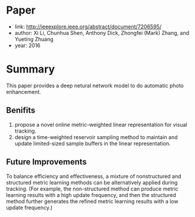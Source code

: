 # Paper
* link: http://ieeexplore.ieee.org/abstract/document/7206595/
* author: Xi Li, Chunhua Shen, Anthony Dick, Zhongfei (Mark) Zhang, and Yueting Zhuang
* year: 2016

# Summary  
This paper provides a deep netural network model to do automatic photo enhancement.  

## Benifits  
1.  propose a novel online metric-weighted linear representation for visual tracking.
2.  design a time-weighted reservoir sampling method to maintain and update limited-sized sample buffers in the linear representation. 

## Future Improvements  
To balance efficiency and effectiveness, a mixture of nonstructured and structured metric learning methods can be alternatively applied during tracking. (For example, the non-structured method can produce metric learning results with a high update frequency, and then the structured method further generates the refined metric learning results with a low update frequency.) 
